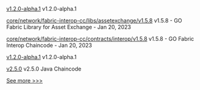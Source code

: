 
[v1.2.0-alpha.1](https://github.com/hyperledger/firefly/releases/tag/v1.2.0-alpha.1) v1.2.0-alpha.1

[core/network/fabric-interop-cc/libs/assetexchange/v1.5.8](https://github.com/hyperledger-labs/weaver-dlt-interoperability/releases/tag/core/network/fabric-interop-cc/libs/assetexchange/v1.5.8) v1.5.8 - GO Fabric Library for Asset Exchange - Jan 20, 2023

[core/network/fabric-interop-cc/contracts/interop/v1.5.8](https://github.com/hyperledger-labs/weaver-dlt-interoperability/releases/tag/core/network/fabric-interop-cc/contracts/interop/v1.5.8) v1.5.8 - GO Fabric Interop Chaincode - Jan 20, 2023

[v1.2.0-alpha.1](https://github.com/hyperledger/firefly-ui/releases/tag/v1.2.0-alpha.1) v1.2.0-alpha.1

[v2.5.0](https://github.com/hyperledger/fabric-chaincode-java/releases/tag/v2.5.0) v2.5.0 Java Chaincode


[See more >>>](https://start-here.hyperledger.org/releases)
